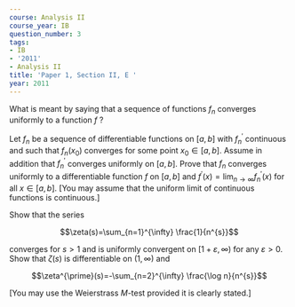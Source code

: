 ```yaml
---
course: Analysis II
course_year: IB
question_number: 3
tags:
- IB
- '2011'
- Analysis II
title: 'Paper 1, Section II, E '
year: 2011
---
```




What is meant by saying that a sequence of functions $f_{n}$ converges uniformly to a function $f$ ?

Let $f_{n}$ be a sequence of differentiable functions on $[a, b]$ with $f_{n}^{\prime}$ continuous and such that $f_{n}\left(x_{0}\right)$ converges for some point $x_{0} \in[a, b]$. Assume in addition that $f_{n}^{\prime}$ converges uniformly on $[a, b]$. Prove that $f_{n}$ converges uniformly to a differentiable function $f$ on $[a, b]$ and $f^{\prime}(x)=\lim _{n \rightarrow \infty} f_{n}^{\prime}(x)$ for all $x \in[a, b]$. [You may assume that the uniform limit of continuous functions is continuous.]

Show that the series

$$\zeta(s)=\sum_{n=1}^{\infty} \frac{1}{n^{s}}$$

converges for $s>1$ and is uniformly convergent on $[1+\varepsilon, \infty)$ for any $\varepsilon>0$. Show that $\zeta(s)$ is differentiable on $(1, \infty)$ and

$$\zeta^{\prime}(s)=-\sum_{n=2}^{\infty} \frac{\log n}{n^{s}}$$

[You may use the Weierstrass $M$-test provided it is clearly stated.]